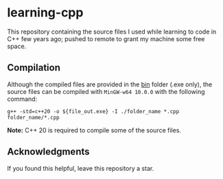 # learning-cpp

This repository containing the source files I used while learning to code in C++ few years ago; pushed to remote to grant my machine some free space.

## Compilation
Although the compiled files are provided in the [bin](https://github.com/manuelinfosec/learning-cpp/tree/main/bin) folder (.exe only), the source files can be compiled with `MinGW-w64 10.0.0` with the following command:

```
g++ -std=c++20 -o ${file_out.exe} -I ./folder_name *.cpp folder_name/*.cpp
```
**Note:** C++ 20 is required to compile some of the source files.

## Acknowledgments
If you found this helpful, leave this repository a star.